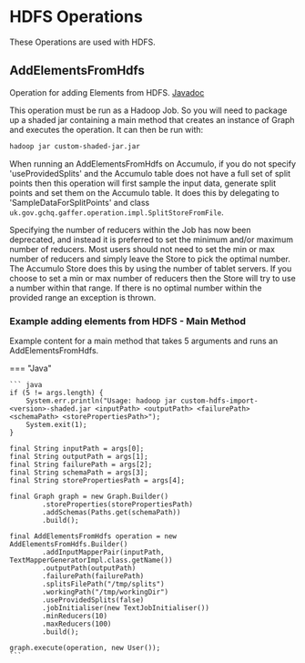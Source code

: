 # HDFS Operations

These Operations are used with HDFS.

## AddElementsFromHdfs

Operation for adding Elements from HDFS. [Javadoc](https://gchq.github.io/Gaffer/uk/gov/gchq/gaffer/hdfs/operation/AddElementsFromHdfs.html)

This operation must be run as a Hadoop Job. So you will need to package up a shaded jar containing a main method that creates an instance of Graph and executes the operation. It can then be run with: 

```bash
hadoop jar custom-shaded-jar.jar
```

When running an AddElementsFromHdfs on Accumulo, if you do not specify 'useProvidedSplits' and the Accumulo table does not have a full set of split points then this operation will first sample the input data, generate split points and set them on the Accumulo table. It does this by delegating to 'SampleDataForSplitPoints' and class `uk.gov.gchq.gaffer.operation.impl.SplitStoreFromFile`.

Specifying the number of reducers within the Job has now been deprecated, and instead it is preferred to set the minimum and/or maximum number of reducers. Most users should not need to set the min or max number of reducers and simply leave the Store to pick the optimal number. The Accumulo Store does this by using the number of tablet servers. If you choose to set a min or max number of reducers then the Store will try to use a number within that range. If there is no optimal number within the provided range an exception is thrown.

### Example adding elements from HDFS - Main Method

Example content for a main method that takes 5 arguments and runs an AddElementsFromHdfs.

=== "Java"

    ``` java
    if (5 != args.length) {
        System.err.println("Usage: hadoop jar custom-hdfs-import-<version>-shaded.jar <inputPath> <outputPath> <failurePath> <schemaPath> <storePropertiesPath>");
        System.exit(1);
    }

    final String inputPath = args[0];
    final String outputPath = args[1];
    final String failurePath = args[2];
    final String schemaPath = args[3];
    final String storePropertiesPath = args[4];

    final Graph graph = new Graph.Builder()
            .storeProperties(storePropertiesPath)
            .addSchemas(Paths.get(schemaPath))
            .build();

    final AddElementsFromHdfs operation = new AddElementsFromHdfs.Builder()
            .addInputMapperPair(inputPath, TextMapperGeneratorImpl.class.getName())
            .outputPath(outputPath)
            .failurePath(failurePath)
            .splitsFilePath("/tmp/splits")
            .workingPath("/tmp/workingDir")
            .useProvidedSplits(false)
            .jobInitialiser(new TextJobInitialiser())
            .minReducers(10)
            .maxReducers(100)
            .build();

    graph.execute(operation, new User());
    ```